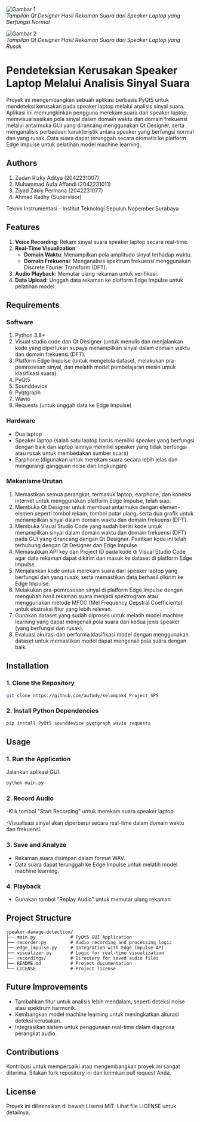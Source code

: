 ![Gambar 1](https://github.com/aufady/kelompok4_Project_SPS/blob/main/Tampilan%20GUI%20suara%20dari%20speaker%20berfungsi%20normal.PNG)  
*Tampilan Qt Designer Hasil Rekaman Suara dari Speaker Laptop yang Berfungsi Normal*

![Gambar 2](https://github.com/aufady/kelompok4_Project_SPS/blob/main/Tampilan%20GUI%20suara%20dari%20speaker%20laptop%20rusak.PNG)  
*Tampilan Qt Designer Hasil Rekaman Suara dari Speaker Laptop yang Rusak*

# Pendeteksian Kerusakan Speaker Laptop Melalui Analisis Sinyal Suara

Proyek ini mengembangkan sebuah aplikasi berbasis PyQt5 untuk mendeteksi kerusakan pada speaker laptop melalui analisis sinyal suara. Aplikasi ini memungkinkan pengguna merekam suara dari speaker laptop, memvisualisasikan pola sinyal dalam domain waktu dan domain frekuensi melalui antarmuka GUI yang dirancang menggunakan Qt Designer, serta menganalisis perbedaan karakteristik antara speaker yang berfungsi normal dan yang rusak. Data suara dapat terunggah secara otomatis ke platform Edge Impulse untuk pelatihan model machine learning.

## Authors
1. Zudan Rizky Aditya (2042231007)  
2. Muhammad Aufa Affandi (2042231011)  
3. Ziyad Zakiy Permana (2042231077) 
4. Ahmad Radhy (Supervisor)

Teknik Instrumentasi - Institut Teknologi Sepuluh Nopember Surabaya

## Features

1. **Voice Recording**: Rekam sinyal suara speaker laptop secara real-time.
2. **Real-Time Visualization**:  
   - **Domain Waktu**: Menampilkan pola amplitudo sinyal terhadap waktu.  
   - **Domain Frekuensi**: Menganalisis spektrum frekuensi menggunakan Discrete Fourier Transform (DFT).  
3. **Audio Playback**: Memutar ulang rekaman untuk verifikasi.  
4. **Data Upload**: Unggah data rekaman ke platform Edge Impulse untuk pelatihan model.

## Requirements

### Software
1. Python 3.8+
2. Visual studio code dan Qt Designer (untuk menulis dan menjalankan kode yang diperlukan supaya menampilkan sinyal dalam domain waktu dan domain frekuensi (DFT).
3. Platform Edge Impulse (untuk mengelola dataset, melakukan pra-pemrosesan sinyal, dan melatih model pembelajaran mesin untuk klasifikasi suara).
4. PyQt5
5. Sounddevice
6. Pyqtgraph
7. Wavio
8. Requests (untuk unggah data ke Edge Impulse)

### Hardware
- Dua laptop
- Speaker laptop (salah satu laptop harus memiliki speaker yang berfungsi dengan
baik dan laptop lainnya memiliki speaker yang tidak berfungsi atau rusak untuk
membedakan sumber suara)
- Earphone (digunakan untuk merekam suara secara lebih jelas dan mengurangi
gangguan noise dari lingkungan)

### Mekanisme Urutan
1.	Memastikan semua perangkat, termasuk laptop, earphone, dan koneksi internet untuk menggunakan platform Edge Impulse, telah siap.
2.	Membuka Qt Designer untuk membuat antarmuka dengan elemen-elemen seperti tombol rekam, tombol putar ulang, serta dua grafik untuk menampilkan sinyal dalam domain waktu dan domain frekuensi (DFT).
3.	Membuka Visual Studio Code yang sudah berisi kode untuk menampilkan sinyal dalam domain waktu dan domain frekuensi (DFT) pada GUI yang dirancang dengan Qt Designer. Pastikan kode ini telah terhubung dengan Qt Designer dan Edge Impulse.
4.	Memasukkan API key dan Project ID pada kode di Visual Studio Code agar data rekaman dapat dikirim dan masuk ke dataset di platform Edge Impulse.
5.	Menjalankan kode untuk merekam suara dari speaker laptop yang berfungsi dan yang rusak, serta memastikan data berhasil dikirim ke Edge Impulse.
6. Melakukan pra-pemrosesan sinyal di platform Edge Impulse dengan mengubah
hasil rekaman suara menjadi spektrogram atau menggunakan metode MFCC (Mel
Frequency Cepstral Coefficients) untuk ekstraksi fitur yang lebih relevan.
7. Gunakan dataset yang sudah diproses untuk melatih model machine learning yang
dapat mengenali pola suara dari kedua jenis speaker (yang berfungsi dan rusak).
8. Evaluasi akurasi dan performa klasifikasi model dengan menggunakan dataset
untuk memastikan model dapat mengenali pola suara dengan baik.

## Installation

### 1. Clone the Repository
```bash
git clone https://github.com/aufady/kelompok4_Project_SPS 
```

### 2. Install Python Dependencies
```bash
pip install PyQt5 sounddevice pyqtgraph wavio requests
```

## Usage

### 1. Run the Application
Jalankan aplikasi GUI:
```bash
python main.py
```

### 2. Record Audio
-Klik tombol "Start Recording" untuk merekam suara speaker laptop.

-Visualisasi sinyal akan diperbarui secara real-time dalam domain waktu dan frekuensi.

### 3. Save and Analyze
- Rekaman suara disimpan dalam format WAV.
- Data suara dapat terunggah ke Edge Impulse untuk melatih model machine learning.

### 4. Playback
- Gunakan tombol "Replay Audio" untuk memutar ulang rekaman

## Project Structure
```
speaker-damage-detection/
├── main.py             # PyQt5 GUI Application
├── recorder.py         # Audio recording and processing logic
├── edge_impulse.py     # Integration with Edge Impulse API
├── visualizer.py       # Logic for real-time visualization
├── recordings/         # Directory for saved audio files
├── README.md           # Project documentation
└── LICENSE             # Project license
```

## Future Improvements
- Tambahkan fitur untuk analisis lebih mendalam, seperti deteksi noise atau spektrum harmonik.
- Kembangkan model machine learning untuk meningkatkan akurasi deteksi kerusakan.
- Integrasikan sistem untuk penggunaan real-time dalam diagnosa perangkat audio.

## Contributions
Kontribusi untuk memperbaiki atau mengembangkan proyek ini sangat diterima. Silakan fork repository ini dan kirimkan pull request Anda.

## License
Proyek ini dilisensikan di bawah Lisensi MIT. Lihat file LICENSE untuk detailnya.
